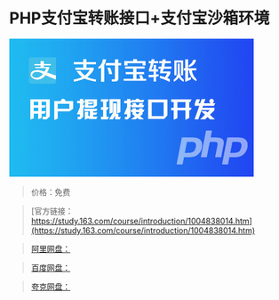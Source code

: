 # PHP支付宝转账接口+支付宝沙箱环境

![img](../../../assets/study163/free/7731540D63453613C29953AFF9C6CD66.jpg)

> 价格：免费

> [官方链接：https://study.163.com/course/introduction/1004838014.htm](https://study.163.com/course/introduction/1004838014.htm)

> [阿里网盘：]()

> [百度网盘：]()

> [夸克网盘：]()
